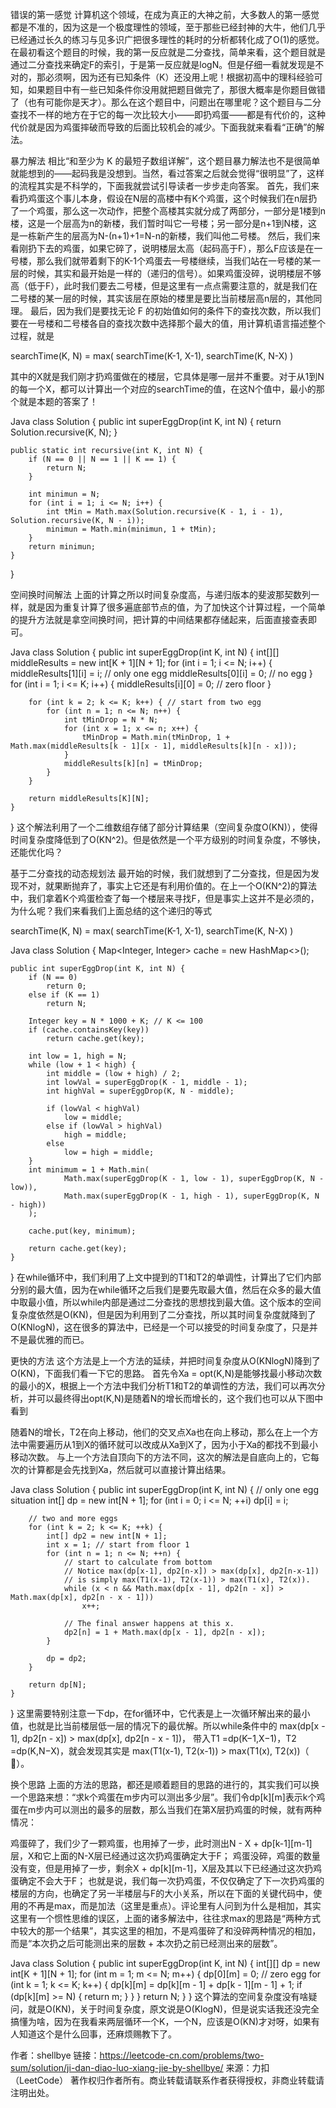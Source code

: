 错误的第一感觉
计算机这个领域，在成为真正的大神之前，大多数人的第一感觉都是不准的，因为这是一个极度理性的领域，至于那些已经封神的大牛，他们几乎已经通过长久的练习与见多识广把很多理性的耗时的分析都转化成了O(1)的感觉。
在最初看这个题目的时候，我的第一反应就是二分查找，简单来看，这个题目就是通过二分查找来确定F的索引，于是第一反应就是logN。但是仔细一看就发现是不对的，那必须啊，因为还有已知条件（K）还没用上呢！根据初高中的理科经验可知，如果题目中有一些已知条件你没用就把题目做完了，那很大概率是你题目做错了（也有可能你是天才）。那么在这个题目中，问题出在哪里呢？这个题目与二分查找不一样的地方在于它的每一次比较大小——即扔鸡蛋——都是有代价的，这种代价就是因为鸡蛋摔破而导致的后面比较机会的减少。下面我就来看看“正确”的解法。

暴力解法
相比“和至少为 K 的最短子数组详解”，这个题目暴力解法也不是很简单就能想到的——起码我是没想到。当然，看过答案之后就会觉得“很明显”了，这样的流程其实是不科学的，下面我就尝试引导读者一步步走向答案。
首先，我们来看扔鸡蛋这个事儿本身，假设在N层的高楼中有K个鸡蛋，这个时候我们在n层扔了一个鸡蛋，那么这一次动作，把整个高楼其实就分成了两部分，一部分是1楼到n楼，这是一个层高为n的新楼，我们暂时叫它一号楼；另一部分是n+1到N楼，这是一栋新产生的层高为N-(n+1)+1=N-n的新楼，我们叫他二号楼。
然后，我们来看刚扔下去的鸡蛋，如果它碎了，说明楼层太高（起码高于F），那么F应该是在一号楼，那么我们就带着剩下的K-1个鸡蛋去一号楼继续，当我们站在一号楼的某一层的时候，其实和最开始是一样的（递归的信号）。如果鸡蛋没碎，说明楼层不够高（低于F），此时我们要去二号楼，但是这里有一点点需要注意的，就是我们在二号楼的某一层的时候，其实该层在原始的楼里是要比当前楼层高n层的，其他同理。
最后，因为我们是要找无论 F 的初始值如何的条件下的查找次数，所以我们要在一号楼和二号楼各自的查找次数中选择那个最大的值，用计算机语言描述整个过程，就是

searchTime(K, N) = max( searchTime(K-1, X-1), searchTime(K, N-X) )

其中的X就是我们刚才扔鸡蛋做在的楼层，它具体是哪一层并不重要。对于从1到N的每一个X，都可以计算出一个对应的searchTime的值，在这N个值中，最小的那个就是本题的答案了！

Java
class Solution {
    public int superEggDrop(int K, int N) {
        return Solution.recursive(K, N);
    }
    
    public static int recursive(int K, int N) {
        if (N == 0 || N == 1 || K == 1) {
            return N;
        }

        int minimun = N;
        for (int i = 1; i <= N; i++) {
            int tMin = Math.max(Solution.recursive(K - 1, i - 1), Solution.recursive(K, N - i));
            minimun = Math.min(minimun, 1 + tMin);
        }
        return minimun;
    }
}


空间换时间解法
上面的计算之所以时间复杂度高，与递归版本的斐波那契数列一样，就是因为重复计算了很多遍底部节点的值，为了加快这个计算过程，一个简单的提升方法就是拿空间换时间，把计算的中间结果都存储起来，后面直接查表即可。

Java
class Solution {
    public int superEggDrop(int K, int N) {
        int[][] middleResults = new int[K + 1][N + 1];
        for (int i = 1; i <= N; i++) {
            middleResults[1][i] = i; // only one egg
            middleResults[0][i] = 0; // no egg
        }
        for (int i = 1; i <= K; i++) {
            middleResults[i][0] = 0; // zero floor
        }

        for (int k = 2; k <= K; k++) { // start from two egg
            for (int n = 1; n <= N; n++) {
                int tMinDrop = N * N;
                for (int x = 1; x <= n; x++) {
                    tMinDrop = Math.min(tMinDrop, 1 + Math.max(middleResults[k - 1][x - 1], middleResults[k][n - x]));
                }
                middleResults[k][n] = tMinDrop;
            }
        }

        return middleResults[K][N];
    }
}
这个解法利用了一个二维数组存储了部分计算结果（空间复杂度O(KN)），使得时间复杂度降低到了O(KN^2)。但是依然是一个平方级别的时间复杂度，不够快，还能优化吗？

基于二分查找的动态规划法
最开始的时候，我们就想到了二分查找，但是因为发现不对，就果断抛弃了，事实上它还是有利用价值的。在上一个O(KN^2)的算法中，我们拿着K个鸡蛋检查了每一个楼层来寻找F，但是事实上这并不是必须的，为什么呢？我们来看我们上面总结的这个递归的等式

searchTime(K, N) = max( searchTime(K-1, X-1), searchTime(K, N-X) )



Java
class Solution {
    Map<Integer, Integer> cache = new HashMap<>();
    
    public int superEggDrop(int K, int N) {
        if (N == 0)
            return 0;
        else if (K == 1)
            return N;

        Integer key = N * 1000 + K; // K <= 100
        if (cache.containsKey(key))
            return cache.get(key);

        int low = 1, high = N;
        while (low + 1 < high) {
            int middle = (low + high) / 2;
            int lowVal = superEggDrop(K - 1, middle - 1);
            int highVal = superEggDrop(K, N - middle);

            if (lowVal < highVal)
                low = middle;
            else if (lowVal > highVal)
                high = middle;
            else
                low = high = middle;
        }
        int minimum = 1 + Math.min(
                Math.max(superEggDrop(K - 1, low - 1), superEggDrop(K, N - low)),
                Math.max(superEggDrop(K - 1, high - 1), superEggDrop(K, N - high))
        );

        cache.put(key, minimum);

        return cache.get(key);
    }
}
在while循环中，我们利用了上文中提到的T1和T2的单调性，计算出了它们内部分别的最大值，因为在while循环之后我们是要先取最大值，然后在众多的最大值中取最小值，所以while内部是通过二分查找的思想找到最大值。这个版本的空间复杂度依然是O(KN)，但是因为利用到了二分查找，所以其时间复杂度就降到了O(KNlogN)，这在很多的算法中，已经是一个可以接受的时间复杂度了，只是并不是最优雅的而已。

更快的方法
这个方法是上一个方法的延续，并把时间复杂度从O(KNlogN)降到了O(KN)，下面我们看一下它的思路。
首先令Xa = opt(K,N)是能够找最小移动次数的最小的X，根据上一个方法中我们分析T1和T2的单调性的方法，我们可以再次分析，并可以最终得出opt(K,N)是随着N的增长而增长的，这个我们也可以从下图中看到



随着N的增长，T2在向上移动，他们的交叉点Xa也在向上移动，那么在上一个方法中需要遍历从1到X的循环就可以改成从Xa到X了，因为小于Xa的都找不到最小移动次数。
与上一个方法自顶向下的方法不同，这次的解法是自底向上的，它每次的计算都是会先找到Xa，然后就可以直接计算出结果。

Java
class Solution {
    public int superEggDrop(int K, int N) {
        // only one egg situation
        int[] dp = new int[N + 1];
        for (int i = 0; i <= N; ++i)
            dp[i] = i;

        // two and more eggs
        for (int k = 2; k <= K; ++k) {
            int[] dp2 = new int[N + 1];
            int x = 1; // start from floor 1
            for (int n = 1; n <= N; ++n) {
                // start to calculate from bottom
                // Notice max(dp[x-1], dp2[n-x]) > max(dp[x], dp2[n-x-1])
                // is simply max(T1(x-1), T2(x-1)) > max(T1(x), T2(x)).
                while (x < n && Math.max(dp[x - 1], dp2[n - x]) > Math.max(dp[x], dp2[n - x - 1]))
                    x++;

                // The final answer happens at this x.
                dp2[n] = 1 + Math.max(dp[x - 1], dp2[n - x]);
            }

            dp = dp2;
        }

        return dp[N];
    }
}
这里需要特别注意一下dp，在for循环中，它代表是上一次循环解出来的最小值，也就是比当前楼层低一层的情况下的最优解。所以while条件中的
max(dp[x - 1], dp2[n - x]) > max(dp[x], dp2[n - x - 1])，
带入T1 =dp(K−1,X−1)，T2 =dp(K,N−X)，就会发现其实是
max(T1(x-1), T2(x-1)) > max(T1(x), T2(x))（ 🤔）。

换个思路
上面的方法的思路，都还是顺着题目的思路的进行的，其实我们可以换一个思路来想：“求k个鸡蛋在m步内可以测出多少层”。我们令dp[k][m]表示k个鸡蛋在m步内可以测出的最多的层数，那么当我们在第X层扔鸡蛋的时候，就有两种情况：

鸡蛋碎了，我们少了一颗鸡蛋，也用掉了一步，此时测出N - X + dp[k-1][m-1]层，X和它上面的N-X层已经通过这次扔鸡蛋确定大于F；
鸡蛋没碎，鸡蛋的数量没有变，但是用掉了一步，剩余X + dp[k][m-1]，X层及其以下已经通过这次扔鸡蛋确定不会大于F；
也就是说，我们每一次扔鸡蛋，不仅仅确定了下一次扔鸡蛋的楼层的方向，也确定了另一半楼层与F的大小关系，所以在下面的关键代码中，使用的不再是max，而是加法（这里是重点）。评论里有人问到为什么是相加，其实这里有一个惯性思维的误区，上面的诸多解法中，往往求max的思路是“两种方式中较大的那一个结果”，其实这里的相加，不是鸡蛋碎了和没碎两种情况的相加，而是“本次扔之后可能测出来的层数 + 本次扔之前已经测出来的层数”。

Java
class Solution {
    public int superEggDrop(int K, int N) {
        int[][] dp = new int[K + 1][N + 1];
        for (int m = 1; m <= N; m++) {
            dp[0][m] = 0; // zero egg
            for (int k = 1; k <= K; k++) {
                dp[k][m] = dp[k][m - 1] + dp[k - 1][m - 1] + 1;
                if (dp[k][m] >= N) {
                    return m;
                }
            }
        }
        return N;
    }
}
这个算法的空间复杂度没有啥疑问，就是O(KN)，关于时间复杂度，原文说是O(KlogN)，但是说实话我还没完全搞懂为啥，因为在我看来两层循环一个K，一个N，应该是O(KN)才对呀，如果有人知道这个是什么回事，还麻烦赐教下了。

作者：shellbye
链接：https://leetcode-cn.com/problems/two-sum/solution/ji-dan-diao-luo-xiang-jie-by-shellbye/
来源：力扣（LeetCode）
著作权归作者所有。商业转载请联系作者获得授权，非商业转载请注明出处。